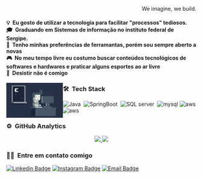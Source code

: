 <p align="right">
We imagine, we build. 
</p>

<h4 align="left">
💡  &nbsp;Eu gosto de utilizar a tecnologia para facilitar "processos" tediosos.  <br />
🎓 &nbsp;Graduando em Sistemas de informação no instituto federal de Sergipe.  <br />
🔎 &nbsp;Tenho minhas preferências de ferramantas, porém sou sempre aberto a novas <br/>
🎮 &nbsp;No meu tempo livre eu costumo buscar conteúdos tecnológicos de softwares e hardwares e praticar alguns esportes ao ar livre <br/>
💪 &nbsp;Desistir não é comigo <br/>
</h4>
<img alt="Coding" src="https://raw.githubusercontent.com/AVS1508/AVS1508/master/assets/Night-Coding.gif" align="left" width="150"/>

### 🛠 &nbsp;Tech Stack


![Java](https://img.shields.io/badge/Java-ED8B00?style=for-the-badge&logo=java&logoColor=white)&nbsp;
![SpringBoot](https://img.shields.io/badge/Spring-6DB33F?style=for-the-badge&logo=spring&logoColor=white)&nbsp;
![SQL server](https://img.shields.io/badge/PostgreSQL-316192?style=for-the-badge&logo=postgresql&logoColor=white)&nbsp;
![mysql](https://img.shields.io/badge/MySQL-00000F?style=for-the-badge&logo=mysql&logoColor=white)
![aws](https://img.shields.io/badge/Amazon_AWS-232F3E?style=for-the-badge&logo=amazon-aws&logoColor=white)
![aws](https://img.shields.io/badge/Docker-2CA5E0?style=for-the-badge&logo=docker&logoColor=white)



### ⚙️ &nbsp;GitHub Analytics

<p align="center">
<a href="https://github.com/cavalcant3">
  <img height="180em" src="https://github-readme-stats-eight-theta.vercel.app/api?username=cavalcant3&show_icons=true&theme=algolia&include_all_commits=true&count_private=true"/>
  <img height="180em" src="https://github-readme-stats-eight-theta.vercel.app/api/top-langs/?username=cavalcant3&layout=compact&langs_count=8&theme=algolia"/>
</a>
</p>

### 🤝🏻 &nbsp;Entre em contato comigo
[![Linkedin Badge](https://icon-icons.com/icons2/1233/PNG/48/1492718749-linkedin_83603.png)](https://www.linkedin.com/in/matheeuscavalcantee/)
[![Instagram Badge](https://icon-icons.com/icons2/1233/PNG/48/1492718764-instagram_83597.png)](https://www.instagram.com/j_m4theus/)
[![Email Badge](https://icon-icons.com/icons2/1233/PNG/48/1492718759-mail_83619.png)](mailto:jmatheusoc269@gmail.com)
